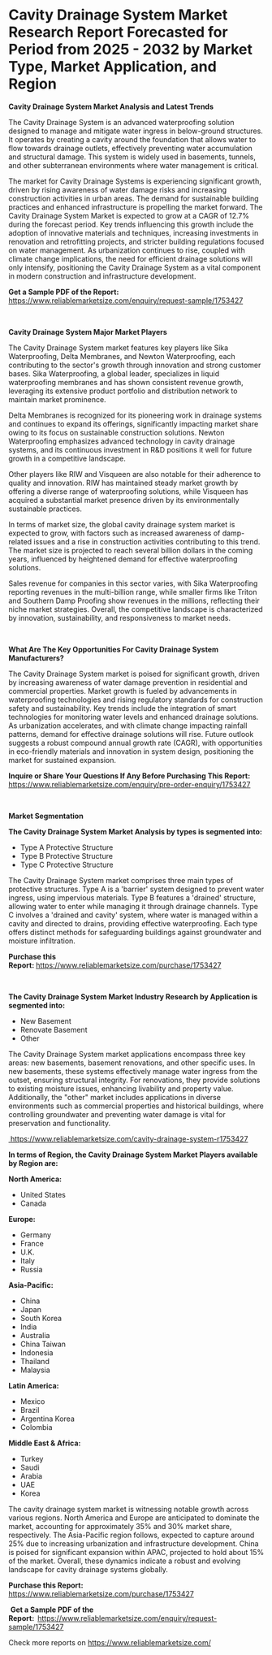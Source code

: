 <p><h1>Cavity Drainage System Market Research Report Forecasted for Period from 2025 -  2032 by Market Type, Market Application, and Region</h1></p><p><strong>Cavity Drainage System Market Analysis and Latest Trends</strong></p>
<p><p>The Cavity Drainage System is an advanced waterproofing solution designed to manage and mitigate water ingress in below-ground structures. It operates by creating a cavity around the foundation that allows water to flow towards drainage outlets, effectively preventing water accumulation and structural damage. This system is widely used in basements, tunnels, and other subterranean environments where water management is critical.</p><p>The market for Cavity Drainage Systems is experiencing significant growth, driven by rising awareness of water damage risks and increasing construction activities in urban areas. The demand for sustainable building practices and enhanced infrastructure is propelling the market forward. The Cavity Drainage System Market is expected to grow at a CAGR of 12.7% during the forecast period. Key trends influencing this growth include the adoption of innovative materials and techniques, increasing investments in renovation and retrofitting projects, and stricter building regulations focused on water management. As urbanization continues to rise, coupled with climate change implications, the need for efficient drainage solutions will only intensify, positioning the Cavity Drainage System as a vital component in modern construction and infrastructure development.</p></p>
<p><strong>Get a Sample PDF of the Report:&nbsp;</strong> <a href="https://www.reliablemarketsize.com/enquiry/request-sample/1753427?utm_campaign=1131&utm_medium=2&utm_source=Github&utm_content=ia&utm_term=10042025&utm_id=cavity-drainage-system">https://www.reliablemarketsize.com/enquiry/request-sample/1753427</a></p>
<p>&nbsp;</p>
<p><strong>Cavity Drainage System Major Market Players</strong></p>
<p><p>The Cavity Drainage System market features key players like Sika Waterproofing, Delta Membranes, and Newton Waterproofing, each contributing to the sector's growth through innovation and strong customer bases. Sika Waterproofing, a global leader, specializes in liquid waterproofing membranes and has shown consistent revenue growth, leveraging its extensive product portfolio and distribution network to maintain market prominence. </p><p>Delta Membranes is recognized for its pioneering work in drainage systems and continues to expand its offerings, significantly impacting market share owing to its focus on sustainable construction solutions. Newton Waterproofing emphasizes advanced technology in cavity drainage systems, and its continuous investment in R&D positions it well for future growth in a competitive landscape.</p><p>Other players like RIW and Visqueen are also notable for their adherence to quality and innovation. RIW has maintained steady market growth by offering a diverse range of waterproofing solutions, while Visqueen has acquired a substantial market presence driven by its environmentally sustainable practices.</p><p>In terms of market size, the global cavity drainage system market is expected to grow, with factors such as increased awareness of damp-related issues and a rise in construction activities contributing to this trend. The market size is projected to reach several billion dollars in the coming years, influenced by heightened demand for effective waterproofing solutions.</p><p>Sales revenue for companies in this sector varies, with Sika Waterproofing reporting revenues in the multi-billion range, while smaller firms like Triton and Southern Damp Proofing show revenues in the millions, reflecting their niche market strategies. Overall, the competitive landscape is characterized by innovation, sustainability, and responsiveness to market needs.</p></p>
<p>&nbsp;</p>
<p><strong>What Are The Key Opportunities For Cavity Drainage System Manufacturers?</strong></p>
<p><p>The Cavity Drainage System market is poised for significant growth, driven by increasing awareness of water damage prevention in residential and commercial properties. Market growth is fueled by advancements in waterproofing technologies and rising regulatory standards for construction safety and sustainability. Key trends include the integration of smart technologies for monitoring water levels and enhanced drainage solutions. As urbanization accelerates, and with climate change impacting rainfall patterns, demand for effective drainage solutions will rise. Future outlook suggests a robust compound annual growth rate (CAGR), with opportunities in eco-friendly materials and innovation in system design, positioning the market for sustained expansion.</p></p>
<p><strong>Inquire or Share Your Questions If Any Before Purchasing This Report:</strong> <a href="https://www.reliablemarketsize.com/enquiry/pre-order-enquiry/1753427?utm_campaign=1131&utm_medium=2&utm_source=Github&utm_content=ia&utm_term=10042025&utm_id=cavity-drainage-system">https://www.reliablemarketsize.com/enquiry/pre-order-enquiry/1753427</a></p>
<p>&nbsp;</p>
<p><strong>Market Segmentation</strong></p>
<p><strong>The Cavity Drainage System Market Analysis by types is segmented into:</strong></p>
<p><ul><li>Type A Protective Structure</li><li>Type B Protective Structure</li><li>Type C Protective Structure</li></ul></p>
<p><p>The Cavity Drainage System market comprises three main types of protective structures. Type A is a 'barrier' system designed to prevent water ingress, using impervious materials. Type B features a 'drained' structure, allowing water to enter while managing it through drainage channels. Type C involves a 'drained and cavity' system, where water is managed within a cavity and directed to drains, providing effective waterproofing. Each type offers distinct methods for safeguarding buildings against groundwater and moisture infiltration.</p></p>
<p><strong>Purchase this Report:&nbsp;</strong><a href="https://www.reliablemarketsize.com/purchase/1753427?utm_campaign=1131&utm_medium=2&utm_source=Github&utm_content=ia&utm_term=10042025&utm_id=cavity-drainage-system">https://www.reliablemarketsize.com/purchase/1753427</a></p>
<p>&nbsp;</p>
<p><strong>The Cavity Drainage System Market Industry Research by Application is segmented into:</strong></p>
<p><ul><li>New Basement</li><li>Renovate Basement</li><li>Other</li></ul></p>
<p><p>The Cavity Drainage System market applications encompass three key areas: new basements, basement renovations, and other specific uses. In new basements, these systems effectively manage water ingress from the outset, ensuring structural integrity. For renovations, they provide solutions to existing moisture issues, enhancing livability and property value. Additionally, the "other" market includes applications in diverse environments such as commercial properties and historical buildings, where controlling groundwater and preventing water damage is vital for preservation and functionality.</p></p>
<p><a href="https://www.reliablemarketsize.com/cavity-drainage-system-r1753427?utm_campaign=1131&utm_medium=2&utm_source=Github&utm_content=ia&utm_term=10042025&utm_id=cavity-drainage-system">&nbsp;https://www.reliablemarketsize.com/cavity-drainage-system-r1753427</a></p>
<p><strong>In terms of Region, the Cavity Drainage System Market Players available by Region are:</strong></p>
<p>
    <p> <strong> North America: </strong>
        <ul>
            <li>United States</li>
            <li>Canada</li>
        </ul>
        </p> 
    <p> <strong> Europe: </strong>
        <ul>
            <li>Germany</li>
            <li>France</li>
            <li>U.K.</li>
            <li>Italy</li>
            <li>Russia</li>
        </ul>
        </p> 
    <p> <strong> Asia-Pacific: </strong>
        <ul>
            <li>China</li>
            <li>Japan</li>
            <li>South Korea</li>
            <li>India</li>
            <li>Australia</li>
            <li>China Taiwan</li>
            <li>Indonesia</li>
            <li>Thailand</li>
            <li>Malaysia</li>
        </ul>
        </p> 
    <p> <strong> Latin America: </strong>
        <ul>
            <li>Mexico</li>
            <li>Brazil</li>
            <li>Argentina Korea</li>
            <li>Colombia</li>
        </ul>
        </p> 
    <p> <strong> Middle East & Africa: </strong>
        <ul>
            <li>Turkey</li>
            <li>Saudi</li>
            <li>Arabia</li>
            <li>UAE</li>
            <li>Korea</li>
        </ul>
    </p>
    </p>
<p><p>The cavity drainage system market is witnessing notable growth across various regions. North America and Europe are anticipated to dominate the market, accounting for approximately 35% and 30% market share, respectively. The Asia-Pacific region follows, expected to capture around 25% due to increasing urbanization and infrastructure development. China is poised for significant expansion within APAC, projected to hold about 15% of the market. Overall, these dynamics indicate a robust and evolving landscape for cavity drainage systems globally.</p></p>
<p><strong>Purchase this Report: </strong><a href="https://www.reliablemarketsize.com/purchase/1753427?utm_campaign=1131&utm_medium=2&utm_source=Github&utm_content=ia&utm_term=10042025&utm_id=cavity-drainage-system">https://www.reliablemarketsize.com/purchase/1753427</a></p>
<p>&nbsp;<strong>Get a Sample PDF of the Report:&nbsp;&nbsp;</strong><a href="https://www.reliablemarketsize.com/enquiry/request-sample/1753427?utm_campaign=1131&utm_medium=2&utm_source=Github&utm_content=ia&utm_term=10042025&utm_id=cavity-drainage-system">https://www.reliablemarketsize.com/enquiry/request-sample/1753427</a></p>
<p><strong></strong></p>
<p>Check more reports on <a href="https://www.reliablemarketsize.com/?utm_campaign=1131&utm_medium=2&utm_source=Github&utm_content=ia&utm_term=10042025&utm_id=cavity-drainage-system">https://www.reliablemarketsize.com/</a></p>